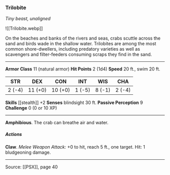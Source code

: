 ### Trilobite
_Tiny beast, unaligned_

![[Trilobite.webp]]

On the beaches and banks of the rivers and seas, crabs scuttle across the sand and birds wade in the shallow water. Trilobites are among the most common shore-dwellers, including predatory varieties as well as scavengers and filter-feeders consuming scraps they find in the sand.



---

**Armor Class** 11 (natural armor)
**Hit Points** 2 (1d4)
**Speed** 20 ft., swim 20 ft.

| STR     | DEX     | CON     | INT     | WIS     | CHA     |
|---------|---------|---------|---------|---------|---------|
| 2 (-4) | 11 (+0) | 10 (+0) | 1 (-5) | 8 (-1) | 2 (-4) |

**Skills** [[stealth]] +2
**Senses** blindsight 30 ft.
**Passive Perception** 9
**Challenge** 0 (0 or 10 XP)

---

**Amphibious**. The crab can breathe air and water.

##### Actions
**Claw**. _Melee Weapon Attack:_ +0 to hit, reach 5 ft., one target. Hit: 1 bludgeoning damage.


---

Source: [[PSX]], page 40